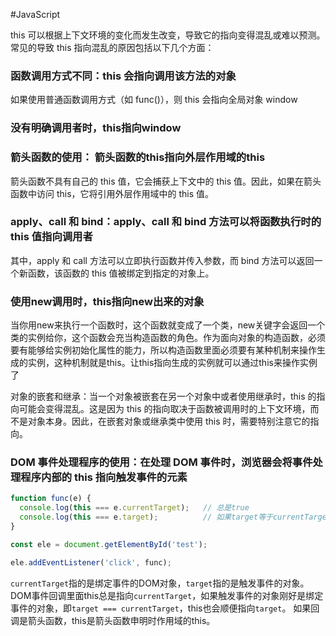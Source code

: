 #JavaScript 


this 可以根据上下文环境的变化而发生改变，导致它的指向变得混乱或难以预测。
常见的导致 this 指向混乱的原因包括以下几个方面：

### 函数调用方式不同：this 会指向调用该方法的对象
如果使用普通函数调用方式（如 func()），则 this 会指向全局对象 window

### 没有明确调用者时，this指向window


### 箭头函数的使用： 箭头函数的this指向外层作用域的this
箭头函数不具有自己的 this 值，它会捕获上下文中的 this 值。因此，如果在箭头函数中访问 this，它将引用外层作用域中的 this 值。

   
### apply、call 和 bind：apply、call 和 bind 方法可以将函数执行时的 this 值指向调用者
其中，apply 和 call 方法可以立即执行函数并传入参数，而 bind 方法可以返回一个新函数，该函数的 this 值被绑定到指定的对象上。


### 使用new调用时，this指向new出来的对象

当你用new来执行一个函数时，这个函数就变成了一个类，new关键字会返回一个类的实例给你，这个函数会充当构造函数的角色。作为面向对象的构造函数，必须要有能够给实例初始化属性的能力，所以构造函数里面必须要有某种机制来操作生成的实例，这种机制就是this。让this指向生成的实例就可以通过this来操作实例了


对象的嵌套和继承：当一个对象被嵌套在另一个对象中或者使用继承时，this 的指向可能会变得混乱。这是因为 this 的指向取决于函数被调用时的上下文环境，而不是对象本身。因此，在嵌套对象或继承类中使用 this 时，需要特别注意它的指向。



  
### DOM 事件处理程序的使用：在处理 DOM 事件时，浏览器会将事件处理程序内部的 this 指向触发事件的元素

```js
function func(e) {
  console.log(this === e.currentTarget);   // 总是true
  console.log(this === e.target);          // 如果target等于currentTarget,这个就为true
}

const ele = document.getElementById('test');

ele.addEventListener('click', func);

```
`currentTarget`指的是绑定事件的DOM对象，`target`指的是触发事件的对象。
DOM事件回调里面this总是指向`currentTarget`，如果触发事件的对象刚好是绑定事件的对象，即`target === currentTarget`，this也会顺便指向`target`。
如果回调是箭头函数，this是箭头函数申明时作用域的this。

